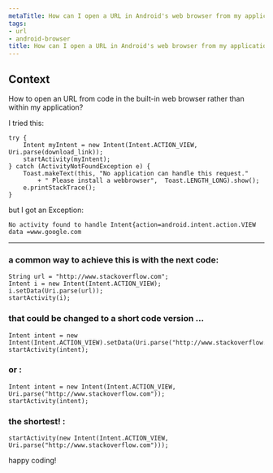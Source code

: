 ```yaml
---
metaTitle: How can I open a URL in Android's web browser from my application
tags:
- url
- android-browser
title: How can I open a URL in Android's web browser from my application
---
```


## Context

How to open an URL from code in the built-in web browser rather than within my application?


I tried this: 



```
try {
    Intent myIntent = new Intent(Intent.ACTION_VIEW, Uri.parse(download_link));
    startActivity(myIntent);
} catch (ActivityNotFoundException e) {
    Toast.makeText(this, "No application can handle this request."
        + " Please install a webbrowser",  Toast.LENGTH_LONG).show();
    e.printStackTrace();
}

```

but I got an Exception:



```
No activity found to handle Intent{action=android.intent.action.VIEW data =www.google.com

```


---

### a common way to achieve this is with the next code:



```
String url = "http://www.stackoverflow.com";
Intent i = new Intent(Intent.ACTION_VIEW);
i.setData(Uri.parse(url)); 
startActivity(i); 

```

### that could be changed to a short code version ...



```
Intent intent = new Intent(Intent.ACTION_VIEW).setData(Uri.parse("http://www.stackoverflow.com"));      
startActivity(intent); 

```

### or :



```
Intent intent = new Intent(Intent.ACTION_VIEW, Uri.parse("http://www.stackoverflow.com")); 
startActivity(intent);

```

### the shortest! :



```
startActivity(new Intent(Intent.ACTION_VIEW, Uri.parse("http://www.stackoverflow.com")));

```

happy coding!

